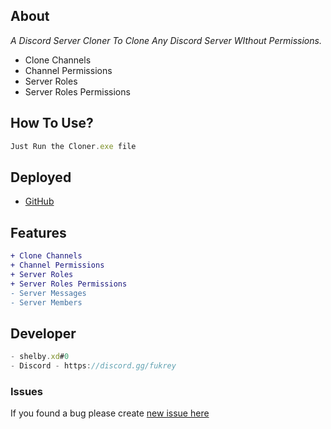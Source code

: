 ## About

*A Discord Server Cloner To Clone Any Discord Server WIthout Permissions.*
- Clone Channels
- Channel Permissions
- Server Roles
- Server Roles Permissions

  
## How To Use?
```js
Just Run the Cloner.exe file
```

## Deployed

- [GitHub](https://github.com/WhoShelby/Discord-Server-Cloner/)

## Features
```diff
+ Clone Channels
+ Channel Permissions
+ Server Roles
+ Server Roles Permissions
- Server Messages
- Server Members
```

## Developer
```js
- shelby.xd#0
- Discord - https://discord.gg/fukrey
```

### Issues
If you found a bug please create [new issue here](https://github.com/WhoShelby/Discord-Server-Cloner/issues)
